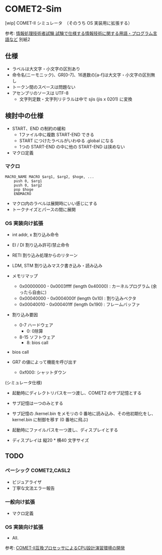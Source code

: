 # COMET2-Sim
[wip] COMET-Ⅱ シミュレータ　（そのうち OS 実装用に拡張する）

参考: [情報処理技術者試験 試験で仕様する情報技術に関する用語・プログラム言語など](https://www.jitec.ipa.go.jp/1_13download/shiken_yougo_ver4_3.pdf) 別紙2

## 仕様

- ラベルは大文字・小文字の区別あり
- 命令名(ニーモニック)、GR[0-7]、16進数の[a-f]は大文字・小文字の区別無し
- トークン間のスペースは問題ない
- アセンブリのソースは UTF-8
  - 文字列定数・文字列リテラルは中で sjis (jis x 0201) に変換

## 検討中の仕様

- START、END の制約の緩和
  - 1ファイル中に複数 START-END できる
  - START につけたラベルがいわゆる .global になる
  - 1つの START-END の中に他の START-END は挟めない
- マクロ定義

### マクロ

```
MACRO_NAME MACRO $arg1, $arg2, $hoge, ...
    push 0, $arg1
    push 0, $arg2
    pop $hoge
    ENDMACRO
```

- マクロ内のラベルは展開時にいい感じにする
- トークナイズとパースの間に展開

### OS 実装向け拡張

- int addr, x 割り込み命令
- EI / DI 割り込み許可/禁止命令
- RETI 割り込み処理からのリターン
- LDM, STM 割り込みマスク書き込み・読み込み

- メモリマップ
  - 0x00000000 - 0x0003ffff (length 0x40000) : カーネルプログラム (余ったら自由に)
  - 0x00040000 - 0x0004000f (length 0x10) : 割り込みベクタ
  - 0x00040010 - 0x000401ff (length 0x190) : フレームバッファ

- 割り込み要因
  - 0-7 ハードウェア
    - 0: 0除算
  - 8-15 ソフトウェア
    - 8: bios call

- bios call
- GR7 の値によって機能を呼び出す
  - 0xf000: シャットダウン

(シミュレータ仕様)

- 起動時にディレクトリパスを一つ渡し、COMET2 のサブ記憶とする
- サブ記憶は一つのみとする
- サブ記憶の /kernel.bin をメモリの 0 番地に読み込み、その他初期化をし、kernel.bin に制御を移す (0 番地に飛ぶ)

- 起動時にファイルパスを一つ渡し、ディスプレイとする
- ディスプレイは 縦20 * 横40 文字サイズ


## TODO

### ベーシック COMET2,CASL2

- ビジュアライザ
- 丁寧な文法エラー報告

### 一般向け拡張

-  マクロ定義

### OS 実装向け拡張

- All.

参考: [COMET-II互換プロセッサによるCPU設計演習環境の開発](https://www.ieice.org/publications/conference-FIT-DVDs/FIT2002/pdf/C/C_1.PDF)
